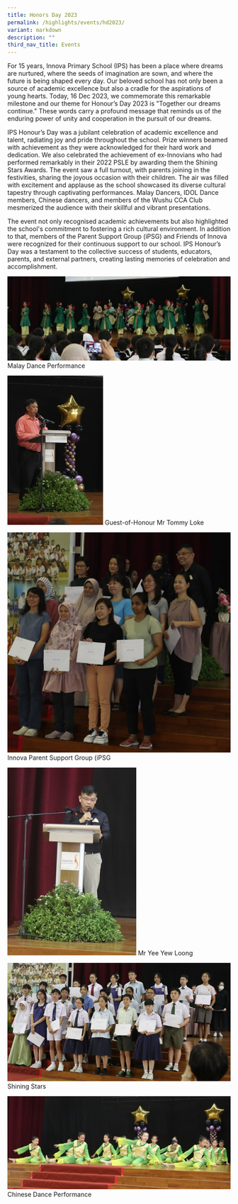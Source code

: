 ```yaml
---
title: Honors Day 2023
permalink: /highlights/events/hd2023/
variant: markdown
description: ""
third_nav_title: Events
---
```

For 15 years, Innova Primary School (IPS) has been a place where dreams are nurtured, where the seeds of imagination are sown, and where the future is being shaped every day. Our beloved school has not only been a source of academic excellence but also a cradle for the aspirations of young hearts.
Today, 16 Dec 2023, we commemorate this remarkable milestone and our theme for Honour’s Day 2023 is "Together our dreams continue." These words carry a profound message that reminds us of the enduring power of unity and cooperation in the pursuit of our dreams. 

IPS Honour’s Day was a jubilant celebration of academic excellence and talent, radiating joy and pride throughout the school. Prize winners beamed with achievement as they were acknowledged for their hard work and dedication. We also celebrated the achievement of ex-Innovians who had performed remarkably in their 2022 PSLE by awarding them the Shining Stars Awards. The event saw a full turnout, with parents joining in the festivities, sharing the joyous occasion with their children. The air was filled with excitement and applause as the school showcased its diverse cultural tapestry through captivating performances. Malay Dancers, IDOL Dance members, Chinese dancers, and members of the Wushu CCA Club mesmerized the audience with their skillful and vibrant presentations. 

The event not only recognised academic achievements but also highlighted the school's commitment to fostering a rich cultural environment. In addition to that, members of the Parent Support Group (iPSG) and Friends of Innova were recognized for their continuous support to our school.
IPS Honour’s Day was a testament to the collective success of students, educators, parents, and external partners, creating lasting memories of celebration and accomplishment. 
 

![](/images/Honors_Day_2023.png)
Malay Dance Performance

![](/images/Honors_Day_2023_1.png)
Guest-of-Honour Mr Tommy Loke


![](/images/Honors_Day_2023_2.png)
Innova Parent Support Group (iPSG

![](/images/Honors_Day_2023_3.png)
Mr Yee Yew Loong

![](/images/Honors_Day_2023_4.png)
Shining Stars

![](/images/Honors_Day_2023_5.png)
Chinese Dance Performance

